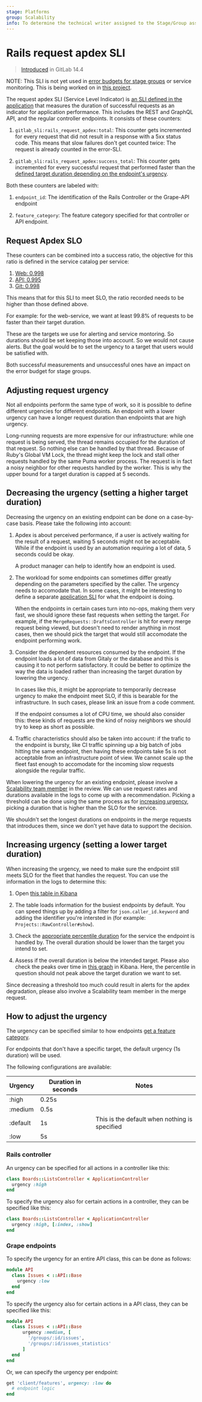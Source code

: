 ```yaml
---
stage: Platforms
group: Scalability
info: To determine the technical writer assigned to the Stage/Group associated with this page, see https://about.gitlab.com/handbook/engineering/ux/technical-writing/#assignments
---
```


# Rails request apdex SLI

> [Introduced](https://gitlab.com/groups/gitlab-com/gl-infra/-/epics/525) in GitLab 14.4

NOTE:
This SLI is not yet used in [error budgets for stage
groups](../stage_group_dashboards.md#error-budget) or service
monitoring. This is being worked on in [this
project](https://gitlab.com/groups/gitlab-com/gl-infra/-/epics/573).

The request apdex SLI (Service Level Indicator) is [an SLI defined in the application](index.md)
that measures the duration of successful requests as an indicator for
application performance. This includes the REST and GraphQL API, and the
regular controller endpoints. It consists of these counters:

1. `gitlab_sli:rails_request_apdex:total`: This counter gets
   incremented for every request that did not result in a response
   with a 5xx status code. This means that slow failures don't get
   counted twice: The request is already counted in the error-SLI.

1. `gitlab_sli:rails_request_apdex:success_total`: This counter gets
   incremented for every successful request that performed faster than
   the [defined target duration depending on the endpoint's
   urgency](#adjusting-request-urgency).

Both these counters are labeled with:

1. `endpoint_id`: The identification of the Rails Controller or the
   Grape-API endpoint

1. `feature_category`: The feature category specified for that
   controller or API endpoint.

## Request Apdex SLO

These counters can be combined into a success ratio, the objective for
this ratio is defined in the service catalog per service:

1. [Web: 0.998](https://gitlab.com/gitlab-com/runbooks/blob/master/metrics-catalog/services/web.jsonnet#L19)
1. [API: 0.995](https://gitlab.com/gitlab-com/runbooks/blob/master/metrics-catalog/services/api.jsonnet#L19)
1. [Git: 0.998](https://gitlab.com/gitlab-com/runbooks/blob/master/metrics-catalog/services/git.jsonnet#L22)

This means that for this SLI to meet SLO, the ratio recorded needs to
be higher than those defined above.

For example: for the web-service, we want at least 99.8% of requests
to be faster than their target duration.

These are the targets we use for alerting and service montoring. So
durations should be set keeping those into account. So we would not
cause alerts. But the goal would be to set the urgency to a target
that users would be satisfied with.

Both successful measurements and unsuccessful ones have an impact on the
error budget for stage groups.

## Adjusting request urgency

Not all endpoints perform the same type of work, so it is possible to
define different urgencies for different endpoints. An endpoint with a
lower urgency can have a longer request duration than endpoints that
are high urgency.

Long-running requests are more expensive for our
infrastructure: while one request is being served, the thread remains
occupied for the duration of that request. So nothing else can be handled by that
thread. Because of Ruby's Global VM Lock, the thread might keep the
lock and stall other requests handled by the same Puma worker
process. The request is in fact a noisy neighbor for other requests
handled by the worker. This is why the upper bound for a target
duration is capped at 5 seconds.

## Decreasing the urgency (setting a higher target duration)

Decreasing the urgency on an existing endpoint can be done on
a case-by-case basis. Please take the following into account:

1. Apdex is about perceived performance, if a user is actively waiting
   for the result of a request, waiting 5 seconds might not be
   acceptable. While if the endpoint is used by an automation
   requiring a lot of data, 5 seconds could be okay.

   A product manager can help to identify how an endpoint is used.

1. The workload for some endpoints can sometimes differ greatly
   depending on the parameters specified by the caller. The urgency
   needs to accomodate that. In some cases, it might be interesting to
   define a separate [application SLI](index.md#defining-a-new-sli)
   for what the endpoint is doing.

   When the endpoints in certain cases turn into no-ops, making them
   very fast, we should ignore these fast requests when setting the
   target. For example, if the `MergeRequests::DraftsController` is
   hit for every merge request being viewed, but doesn't need to
   render anything in most cases, then we should pick the target that
   would still accomodate the endpoint performing work.

1. Consider the dependent resources consumed by the endpoint. If the endpoint
   loads a lot of data from Gitaly or the database and this is causing
   it to not perform satisfactory. It could be better to optimize the
   way the data is loaded rather than increasing the target duration
   by lowering the urgency.

   In cases like this, it might be appropriate to temporarily decrease
   urgency to make the endpoint meet SLO, if this is bearable for the
   infrastructure. In such cases, please link an issue from a code
   comment.

   If the endpoint consumes a lot of CPU time, we should also consider
   this: these kinds of requests are the kind of noisy neighbors we
   should try to keep as short as possible.

1. Traffic characteristics should also be taken into account: if the
   trafic to the endpoint is bursty, like CI traffic spinning up a
   big batch of jobs hitting the same endpoint, then having these
   endpoints take 5s is not acceptable from an infrastructure point of
   view. We cannot scale up the fleet fast enough to accomodate for
   the incoming slow requests alongside the regular traffic.

When lowering the urgency for an existing endpoint, please involve a
[Scalability team member](https://about.gitlab.com/handbook/engineering/infrastructure/team/scalability/#team-members)
in the review. We can use request rates and durations available in the
logs to come up with a recommendation. Picking a threshold can be done
using the same process as for [increasing
urgency](#increasing-urgency-setting-a-lower-target-duration), picking
a duration that is higher than the SLO for the service.

We shouldn't set the longest durations on endpoints in the merge
requests that introduces them, since we don't yet have data to support
the decision.

## Increasing urgency (setting a lower target duration)

When increasing the urgency, we need to make sure the endpoint
still meets SLO for the fleet that handles the request. You can use the
information in the logs to determine this:

1. Open [this table in
   Kibana](https://log.gprd.gitlab.net/goto/bbb6465c68eb83642269e64a467df3df)

1. The table loads information for the busiest endpoints by
   default. You can speed things up by adding a filter for
   `json.caller_id.keyword` and adding the identifier you're intersted
   in (for example: `Projects::RawController#show`).

1. Check the [appropriate percentile duration](#request-apdex-slo) for
   the service the endpoint is handled by. The overall duration should
   be lower than the target you intend to set.

1. Assess if the overall duration is below the intended target. Please also
   check the peaks over time in [this
   graph](https://log.gprd.gitlab.net/goto/9319c4a402461d204d13f3a4924a89fc)
   in Kibana. Here, the percentile in question should not peak above
   the target duration we want to set.

Since decreasing a threshold too much could result in alerts for the
apdex degradation, please also involve a Scalability team member in
the merge request.

## How to adjust the urgency

The urgency can be specified similar to how endpoints [get a feature
category](../feature_categorization/index.md).

For endpoints that don't have a specific target, the default urgency (1s duration) will be used.

The following configurations are available:

| Urgency  | Duration in seconds | Notes                                         |
|----------|---------------------|-----------------------------------------------|
| :high    | 0.25s               |                                               |
| :medium  | 0.5s                |                                               |
| :default | 1s                  | This is the default when nothing is specified |
| :low     | 5s                  |                                               |

### Rails controller

An urgency can be specified for all actions in a controller like this:

```ruby
class Boards::ListsController < ApplicationController
  urgency :high
end
```

To specify the urgency also for certain actions in a controller, they
can be specified like this:

```ruby
class Boards::ListsController < ApplicationController
  urgency :high, [:index, :show]
end
```

### Grape endpoints

To specify the urgency for an entire API class, this can be done as
follows:

```ruby
module API
  class Issues < ::API::Base
    urgency :low
  end
end
```

To specify the urgency also for certain actions in a API class, they
can be specified like this:

```ruby
module API
  class Issues < ::API::Base
      urgency :medium, [
        '/groups/:id/issues',
        '/groups/:id/issues_statistics'
      ]
  end
end
```

Or, we can specify the urgency per endpoint:

```ruby
get 'client/features', urgency: :low do
  # endpoint logic
end
```
